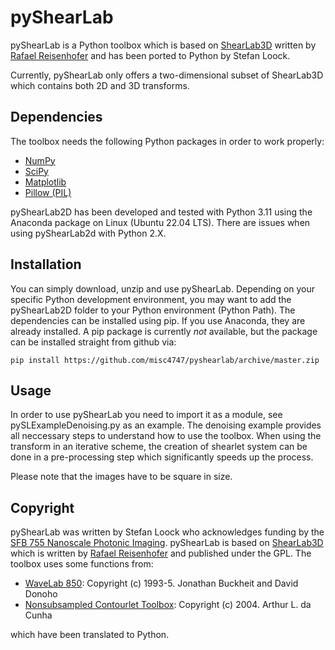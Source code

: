# pyShearLab
pyShearLab is a Python toolbox which is based on [ShearLab3D](http://www3.math.tu-berlin.de/numerik/www.shearlab.org/software) written by [Rafael Reisenhofer](http://www.math.uni-bremen.de/~reisenho/) and has been ported to Python by Stefan Loock.

Currently, pyShearLab only offers a two-dimensional subset of ShearLab3D which contains both 2D and 3D transforms.

## Dependencies
The toolbox needs the following Python packages in order to work properly:

* [NumPy](http://www.numpy.org/)
* [SciPy](https://scipy.org/)
* [Matplotlib](http://matplotlib.org/)
* [Pillow (PIL)](https://python-pillow.org/)

pyShearLab2D has been developed and tested with Python 3.11 using the Anaconda package on Linux (Ubuntu 22.04 LTS). There are issues when using pyShearLab2d with Python 2.X.

## Installation
You can simply download, unzip and use pyShearLab. Depending on your specific Python development environment, you may want to add the pyShearLab2D folder to your Python environment (Python Path). The dependencies can be installed using pip. If you use Anaconda, they are already installed.
A pip package is currently _not_ available, but the package can be installed straight from github via:

    pip install https://github.com/misc4747/pyshearlab/archive/master.zip

## Usage
In order to use pyShearLab you need to import it as a module, see pySLExampleDenoising.py as an example. The denoising example 
provides all neccessary steps to understand how to use the toolbox. When using the transform in an iterative scheme, the 
creation of shearlet system can be done in a pre-processing step which significantly speeds up the process.

Please note that the images have to be square in size.

## Copyright
pyShearLab was written by Stefan Loock who acknowledges funding by the [SFB 755 Nanoscale Photonic Imaging](http://www.uni-goettingen.de/de/318955.html). pyShearLab is based
on [ShearLab3D](http://www3.math.tu-berlin.de/numerik/www.shearlab.org/software)  which is written by [Rafael Reisenhofer](http://www.math.uni-bremen.de/~reisenho/)  and published under the GPL. The toolbox uses some functions from:

* [WaveLab 850](http://statweb.stanford.edu/~wavelab/): Copyright (c) 1993-5. Jonathan Buckheit and David Donoho
* [Nonsubsampled Contourlet Toolbox](https://www.mathworks.com/matlabcentral/fileexchange/10049-nonsubsampled-contourlet-toolbox): Copyright (c) 2004. Arthur L. da Cunha

which have been translated to Python.
